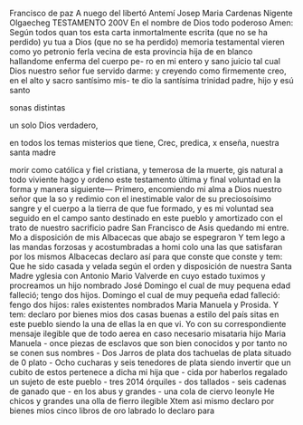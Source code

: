 Francisco de paz
A nuego del libertó
Antemí
Josep Maria Cardenas
Nigente Olgaecheg
TESTAMENTO
200V En el nombre de Dios todo poderoso Amen: Según todos quan
tos esta carta
inmortalmente escrita (que no se ha perdido) yu
tua a Dios (que no se ha perdido)
memoria testamental vieren como yo petronio ferla vecina de esta provincia hija de en blanco hallandome enferma del cuerpo pe- ro en mi entero y sano juicio tal cual Dios nuestro señor fue servido darme: y creyendo como firmemente creo, en el alto y sacro santísimo mis-
te
dio
la
santísima
trinidad
padre,
hijo
y
esú
santo

sonas
distintas

un
solo
Dios
verdadero,

en
todos
los
temas
misterios
que
tiene,
Crec,
predica,
x
enseña,
nuestra
santa
madre

morir como católica y fiel cristiana, y temerosa de la muerte, gis natural a todo viviente hago y ordeno este testamento última y final voluntad en la forma y manera siguiente—
Primero, encomiendo mi alma a Dios nuestro señor que la so
y redimio con el inestimable valor de su preciosoísimo sangre y el cuerpo a la tierra de que fue formado, y es mi voluntad sea seguido en el campo santo destinado en este pueblo y amortizado con el trato de nuestro sacrificio padre San Francisco de Asis quedando mi entre.
Mo a disposición de mis Albacecas que abajo se espegraron
Y tem lego a las mandas forzosas y acostumbradas a homi colo una las que satisfaran por los mismos Albacecas declaro así para que conste
que conste
y tem: Que he sido casada y velada según el orden y disposición de nuestra Santa Madre yglesia con Antonio Mario Valverde en cuyo estado tuximos y procreamos un hijo nombrado José Domingo el cual de muy pequena edad falleció; tengo dos hijos.
Domingo el cual de muy pequeña edad falleció: fengo dos hijos: rales existentes nombrados Maria Manuela y Prosida. Y tem: declaro por bienes mios dos casas buenas a estilo del país sitas en este pueblo siendo la una de ellas la en que vi.
Yo con su correspondiente mensaje ilegible que de todo aerea en caso necesario misataria hijo Maria Manuela - once piezas de esclavos que son bien conocidos y por tanto no se conen sus nombres - Dos Jarros de plata dos tachuelas de plata situado de 0
plato - Ocho cucharas y seis tenedores de plata siendo invertir que un cubito de estos pertenece a dicha mi hija que - cida por haberlos regalado un sujeto de este pueblo - tres 2014 órquiles - dos tallados - seis cadenas de ganado que - en los abus y grandes - una cola de ciervo leonyle
He chicos y grandes
una olla de fierro ilegible
Xtem asi mismo declaro por bienes mios cinco libros de
oro labrado lo declaro para
